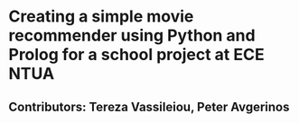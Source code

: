 # Creating a simple movie recommender using Python and Prolog for a school project at ECE NTUA
## Contributors: Tereza Vassileiou, Peter Avgerinos
